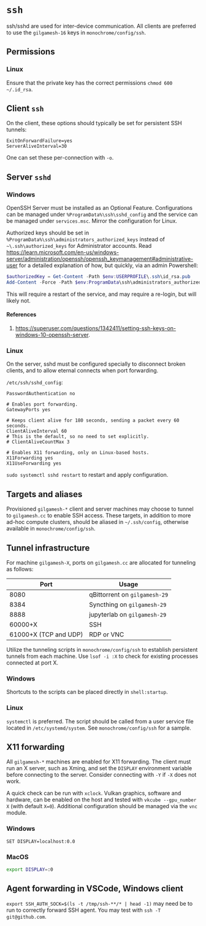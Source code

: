 # `ssh`

ssh/sshd are used for inter-device communication. All clients are preferred to use the `gilgamesh-16` keys in `monochrome/config/ssh`.

## Permissions

### Linux

Ensure that the private key has the correct permissions `chmod 600 ~/.id_rsa`.

## Client `ssh`

On the client, these options should typically be set for persistent SSH tunnels:

```
ExitOnForwardFailure=yes
ServerAliveInterval=30
```

One can set these per-connection with `-o`.

## Server `sshd`

### Windows

OpenSSH Server must be installed as an Optional Feature. Configurations can be managed under `%ProgramData%\ssh\sshd_config` and the service can be managed under `services.msc`. Mirror the configuration for Linux.

Authorized keys should be set in `%ProgramData%\ssh\administrators_authorized_keys` instead of `~\.ssh\authorized_keys` for Administrator accounts. Read <https://learn.microsoft.com/en-us/windows-server/administration/openssh/openssh_keymanagement#administrative-user> for a detailed explanation of how, but quickly, via an admin Powershell:

```powershell
$authorizedKey = Get-Content -Path $env:USERPROFILE\.ssh\id_rsa.pub
Add-Content -Force -Path $env:ProgramData\ssh\administrators_authorized_keys -Value "$authorizedKey";icacls.exe "$env:ProgramData\ssh\administrators_authorized_keys" /inheritance:r /grant "Administrators:F" /grant "SYSTEM:F"
```

This will require a restart of the service, and may require a re-login, but will likely not.

#### References

1. <https://superuser.com/questions/1342411/setting-ssh-keys-on-windows-10-openssh-server>.

### Linux

On the server, sshd must be configured specially to disconnect broken clients, and to allow eternal connects when port forwarding.

`/etc/ssh/sshd_config`:

```
PasswordAuthentication no

# Enables port forwarding.
GatewayPorts yes

# Keeps client alive for 180 seconds, sending a packet every 60 seconds.
ClientAliveInterval 60
# This is the default, so no need to set explicitly.
# ClientAliveCountMax 3

# Enables X11 forwarding, only on Linux-based hosts.
X11Forwarding yes
X11UseForwarding yes
```

`sudo systemctl sshd restart` to restart and apply configuration.

## Targets and aliases

Provisioned `gilgamesh-*` client and server machines may choose to tunnel to `gilgamesh.cc` to enable SSH access. These targets, in addition to more ad-hoc compute clusters, should be aliased in `~/.ssh/config`, otherwise available in `monochrome/config/ssh`.

## Tunnel infrastructure

For machine `gilgamesh-X`, ports on `gilgamesh.cc` are allocated for tunneling as follows:

Port|Usage
-|-
8080|qBittorrent on `gilgamesh-29`
8384|Syncthing on `gilgamesh-29`
8888|jupyterlab on `gilgamesh-29`
60000+X|SSH
61000+X (TCP and UDP)|RDP or VNC

Utilize the tunneling scripts in `monochrome/config/ssh` to establish persistent tunnels from each machine. Use `lsof -i :X` to check for existing processes connected at port X.

### Windows

Shortcuts to the scripts can be placed directly in `shell:startup`.

### Linux

`systemctl` is preferred. The script should be called from a user service file located in `/etc/systemd/system`. See `monochrome/config/ssh` for a sample.

## X11 forwarding

All `gilgamesh-*` machines are enabled for X11 forwarding. The client must run an X server, such as Xming, and set the `DISPLAY` environment variable before connecting to the server. Consider connecting with `-Y` if `-X` does not work.

A quick check can be run with `xclock`. Vulkan graphics, software and hardware, can be enabled on the host and tested with `vkcube --gpu_number X` (with default `X=0`). Additional configuration should be managed via the `vnc` module.

### Windows

```batch
SET DISPLAY=localhost:0.0
```

### MacOS

```bash
export DISPLAY=:0
```

## Agent forwarding in VSCode, Windows client

`export SSH_AUTH_SOCK=$(ls -t /tmp/ssh-**/* | head -1)` may need be to run to correctly forward SSH agent. You may test with `ssh -T git@github.com`.
